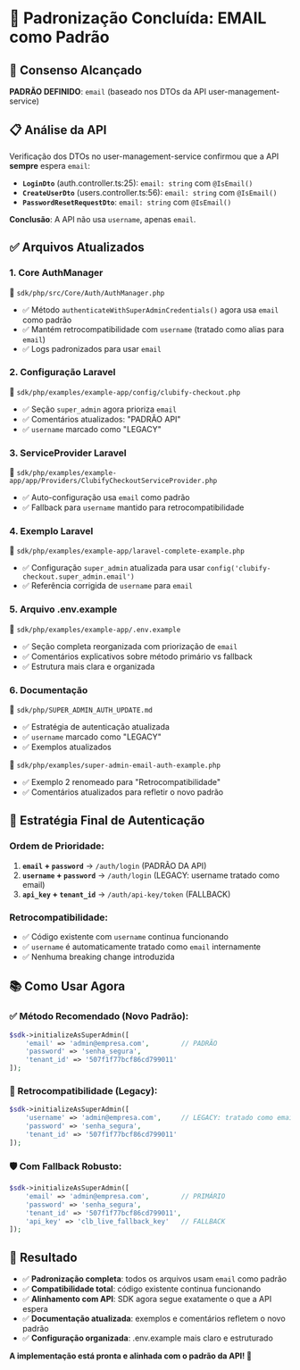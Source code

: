 # 📧 Padronização Concluída: EMAIL como Padrão

## 🎯 Consenso Alcançado

**PADRÃO DEFINIDO**: `email` (baseado nos DTOs da API user-management-service)

## 📋 Análise da API

Verificação dos DTOs no user-management-service confirmou que a API **sempre** espera `email`:

- **`LoginDto`** (auth.controller.ts:25): `email: string` com `@IsEmail()`
- **`CreateUserDto`** (users.controller.ts:56): `email: string` com `@IsEmail()`
- **`PasswordResetRequestDto`**: `email: string` com `@IsEmail()`

**Conclusão**: A API não usa `username`, apenas `email`.

## ✅ Arquivos Atualizados

### 1. Core AuthManager
📁 `sdk/php/src/Core/Auth/AuthManager.php`
- ✅ Método `authenticateWithSuperAdminCredentials()` agora usa `email` como padrão
- ✅ Mantém retrocompatibilidade com `username` (tratado como alias para `email`)
- ✅ Logs padronizados para usar `email`

### 2. Configuração Laravel
📁 `sdk/php/examples/example-app/config/clubify-checkout.php`
- ✅ Seção `super_admin` agora prioriza `email`
- ✅ Comentários atualizados: "PADRÃO API"
- ✅ `username` marcado como "LEGACY"

### 3. ServiceProvider Laravel
📁 `sdk/php/examples/example-app/app/Providers/ClubifyCheckoutServiceProvider.php`
- ✅ Auto-configuração usa `email` como padrão
- ✅ Fallback para `username` mantido para retrocompatibilidade

### 4. Exemplo Laravel
📁 `sdk/php/examples/example-app/laravel-complete-example.php`
- ✅ Configuração `super_admin` atualizada para usar `config('clubify-checkout.super_admin.email')`
- ✅ Referência corrigida de `username` para `email`

### 5. Arquivo .env.example
📁 `sdk/php/examples/example-app/.env.example`
- ✅ Seção completa reorganizada com priorização de `email`
- ✅ Comentários explicativos sobre método primário vs fallback
- ✅ Estrutura mais clara e organizada

### 6. Documentação
📁 `sdk/php/SUPER_ADMIN_AUTH_UPDATE.md`
- ✅ Estratégia de autenticação atualizada
- ✅ `username` marcado como "LEGACY"
- ✅ Exemplos atualizados

📁 `sdk/php/examples/super-admin-email-auth-example.php`
- ✅ Exemplo 2 renomeado para "Retrocompatibilidade"
- ✅ Comentários atualizados para refletir o novo padrão

## 🔄 Estratégia Final de Autenticação

### Ordem de Prioridade:
1. **`email` + `password`** → `/auth/login` (PADRÃO DA API)
2. **`username` + `password`** → `/auth/login` (LEGACY: username tratado como email)
3. **`api_key` + `tenant_id`** → `/auth/api-key/token` (FALLBACK)

### Retrocompatibilidade:
- ✅ Código existente com `username` continua funcionando
- ✅ `username` é automaticamente tratado como `email` internamente
- ✅ Nenhuma breaking change introduzida

## 📚 Como Usar Agora

### ✅ Método Recomendado (Novo Padrão):
```php
$sdk->initializeAsSuperAdmin([
    'email' => 'admin@empresa.com',        // PADRÃO
    'password' => 'senha_segura',
    'tenant_id' => '507f1f77bcf86cd799011'
]);
```

### 🔄 Retrocompatibilidade (Legacy):
```php
$sdk->initializeAsSuperAdmin([
    'username' => 'admin@empresa.com',     // LEGACY: tratado como email
    'password' => 'senha_segura',
    'tenant_id' => '507f1f77bcf86cd799011'
]);
```

### 🛡️ Com Fallback Robusto:
```php
$sdk->initializeAsSuperAdmin([
    'email' => 'admin@empresa.com',        // PRIMÁRIO
    'password' => 'senha_segura',
    'tenant_id' => '507f1f77bcf86cd799011',
    'api_key' => 'clb_live_fallback_key'   // FALLBACK
]);
```

## 🎉 Resultado

- ✅ **Padronização completa**: todos os arquivos usam `email` como padrão
- ✅ **Compatibilidade total**: código existente continua funcionando
- ✅ **Alinhamento com API**: SDK agora segue exatamente o que a API espera
- ✅ **Documentação atualizada**: exemplos e comentários refletem o novo padrão
- ✅ **Configuração organizada**: .env.example mais claro e estruturado

**A implementação está pronta e alinhada com o padrão da API! 🚀**